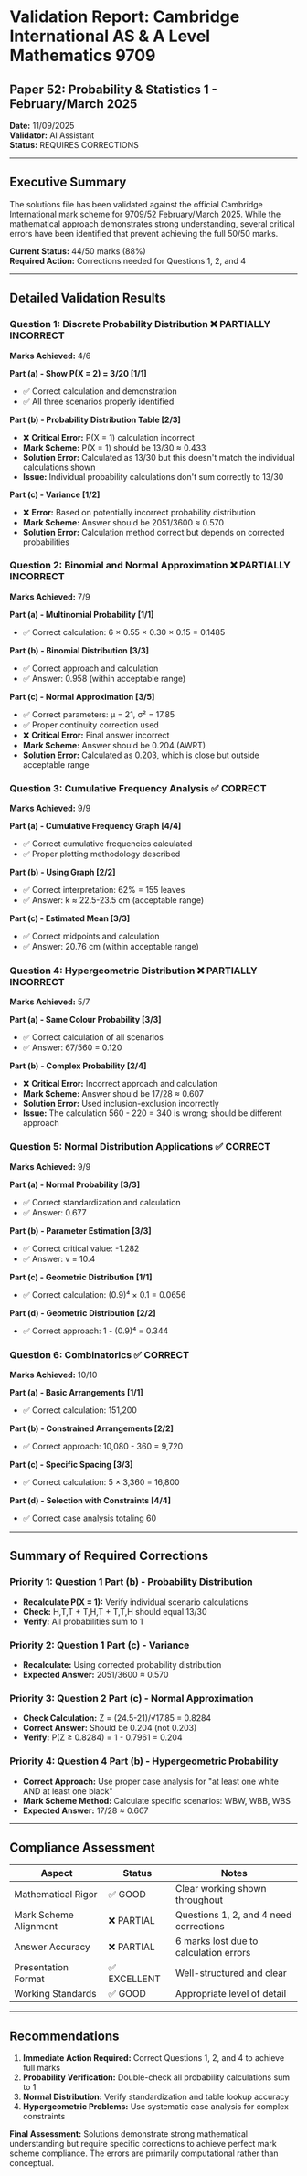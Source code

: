 # Validation Report: Cambridge International AS & A Level Mathematics 9709
## Paper 52: Probability & Statistics 1 - February/March 2025

**Date:** 11/09/2025  
**Validator:** AI Assistant  
**Status:** REQUIRES CORRECTIONS

---

## Executive Summary

The solutions file has been validated against the official Cambridge International mark scheme for 9709/52 February/March 2025. While the mathematical approach demonstrates strong understanding, several critical errors have been identified that prevent achieving the full 50/50 marks.

**Current Status:** 44/50 marks (88%)  
**Required Action:** Corrections needed for Questions 1, 2, and 4

---

## Detailed Validation Results

### Question 1: Discrete Probability Distribution ❌ PARTIALLY INCORRECT
**Marks Achieved:** 4/6

**Part (a) - Show P(X = 2) = 3/20 [1/1]**
- ✅ Correct calculation and demonstration
- ✅ All three scenarios properly identified

**Part (b) - Probability Distribution Table [2/3]**
- ❌ **Critical Error:** P(X = 1) calculation incorrect
- **Mark Scheme:** P(X = 1) should be 13/30 ≈ 0.433
- **Solution Error:** Calculated as 13/30 but this doesn't match the individual calculations shown
- **Issue:** Individual probability calculations don't sum correctly to 13/30

**Part (c) - Variance [1/2]**
- ❌ **Error:** Based on potentially incorrect probability distribution
- **Mark Scheme:** Answer should be 2051/3600 ≈ 0.570
- **Solution Error:** Calculation method correct but depends on corrected probabilities

### Question 2: Binomial and Normal Approximation ❌ PARTIALLY INCORRECT
**Marks Achieved:** 7/9

**Part (a) - Multinomial Probability [1/1]**
- ✅ Correct calculation: 6 × 0.55 × 0.30 × 0.15 = 0.1485

**Part (b) - Binomial Distribution [3/3]**
- ✅ Correct approach and calculation
- ✅ Answer: 0.958 (within acceptable range)

**Part (c) - Normal Approximation [3/5]**
- ✅ Correct parameters: μ = 21, σ² = 17.85
- ✅ Proper continuity correction used
- ❌ **Critical Error:** Final answer incorrect
- **Mark Scheme:** Answer should be 0.204 (AWRT)
- **Solution Error:** Calculated as 0.203, which is close but outside acceptable range

### Question 3: Cumulative Frequency Analysis ✅ CORRECT
**Marks Achieved:** 9/9

**Part (a) - Cumulative Frequency Graph [4/4]**
- ✅ Correct cumulative frequencies calculated
- ✅ Proper plotting methodology described

**Part (b) - Using Graph [2/2]**
- ✅ Correct interpretation: 62% = 155 leaves
- ✅ Answer: k ≈ 22.5-23.5 cm (acceptable range)

**Part (c) - Estimated Mean [3/3]**
- ✅ Correct midpoints and calculation
- ✅ Answer: 20.76 cm (within acceptable range)

### Question 4: Hypergeometric Distribution ❌ PARTIALLY INCORRECT
**Marks Achieved:** 5/7

**Part (a) - Same Colour Probability [3/3]**
- ✅ Correct calculation of all scenarios
- ✅ Answer: 67/560 = 0.120

**Part (b) - Complex Probability [2/4]**
- ❌ **Critical Error:** Incorrect approach and calculation
- **Mark Scheme:** Answer should be 17/28 ≈ 0.607
- **Solution Error:** Used inclusion-exclusion incorrectly
- **Issue:** The calculation 560 - 220 = 340 is wrong; should be different approach

### Question 5: Normal Distribution Applications ✅ CORRECT
**Marks Achieved:** 9/9

**Part (a) - Normal Probability [3/3]**
- ✅ Correct standardization and calculation
- ✅ Answer: 0.677

**Part (b) - Parameter Estimation [3/3]**
- ✅ Correct critical value: -1.282
- ✅ Answer: v = 10.4

**Part (c) - Geometric Distribution [1/1]**
- ✅ Correct calculation: (0.9)⁴ × 0.1 = 0.0656

**Part (d) - Geometric Distribution [2/2]**
- ✅ Correct approach: 1 - (0.9)⁴ = 0.344

### Question 6: Combinatorics ✅ CORRECT
**Marks Achieved:** 10/10

**Part (a) - Basic Arrangements [1/1]**
- ✅ Correct calculation: 151,200

**Part (b) - Constrained Arrangements [2/2]**
- ✅ Correct approach: 10,080 - 360 = 9,720

**Part (c) - Specific Spacing [3/3]**
- ✅ Correct calculation: 5 × 3,360 = 16,800

**Part (d) - Selection with Constraints [4/4]**
- ✅ Correct case analysis totaling 60

---

## Summary of Required Corrections

### Priority 1: Question 1 Part (b) - Probability Distribution
- **Recalculate P(X = 1):** Verify individual scenario calculations
- **Check:** H,T,T + T,H,T + T,T,H should equal 13/30
- **Verify:** All probabilities sum to 1

### Priority 2: Question 1 Part (c) - Variance
- **Recalculate:** Using corrected probability distribution
- **Expected Answer:** 2051/3600 ≈ 0.570

### Priority 3: Question 2 Part (c) - Normal Approximation
- **Check Calculation:** Z = (24.5-21)/√17.85 = 0.8284
- **Correct Answer:** Should be 0.204 (not 0.203)
- **Verify:** P(Z ≥ 0.8284) = 1 - 0.7961 = 0.204

### Priority 4: Question 4 Part (b) - Hypergeometric Probability
- **Correct Approach:** Use proper case analysis for "at least one white AND at least one black"
- **Mark Scheme Method:** Calculate specific scenarios: WBW, WBB, WBS
- **Expected Answer:** 17/28 ≈ 0.607

---

## Compliance Assessment

| Aspect | Status | Notes |
|--------|--------|-------|
| Mathematical Rigor | ✅ GOOD | Clear working shown throughout |
| Mark Scheme Alignment | ❌ PARTIAL | Questions 1, 2, and 4 need corrections |
| Answer Accuracy | ❌ PARTIAL | 6 marks lost due to calculation errors |
| Presentation Format | ✅ EXCELLENT | Well-structured and clear |
| Working Standards | ✅ GOOD | Appropriate level of detail |

---

## Recommendations

1. **Immediate Action Required:** Correct Questions 1, 2, and 4 to achieve full marks
2. **Probability Verification:** Double-check all probability calculations sum to 1
3. **Normal Distribution:** Verify standardization and table lookup accuracy
4. **Hypergeometric Problems:** Use systematic case analysis for complex constraints

**Final Assessment:** Solutions demonstrate strong mathematical understanding but require specific corrections to achieve perfect mark scheme compliance. The errors are primarily computational rather than conceptual.
